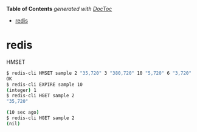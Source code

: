 <!-- START doctoc generated TOC please keep comment here to allow auto update -->
<!-- DON'T EDIT THIS SECTION, INSTEAD RE-RUN doctoc TO UPDATE -->
**Table of Contents**  *generated with [DocToc](https://github.com/thlorenz/doctoc)*

- [redis](#redis)

<!-- END doctoc generated TOC please keep comment here to allow auto update -->

redis
===

HMSET
```bash
$ redis-cli HMSET sample 2 "35,720" 3 "380,720" 10 "5,720" 6 "3,720"
OK
$ redis-cli EXPIRE sample 10
(integer) 1
$ redis-cli HGET sample 2
"35,720"

(10 sec ago)
$ redis-cli HGET sample 2
(nil)
```

